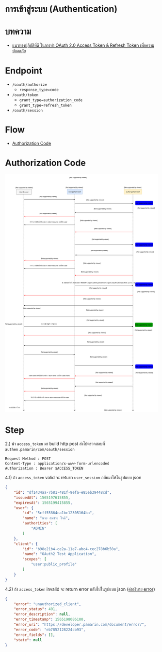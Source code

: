 # การเข้าสู่ระบบ (Authentication)

# บทความ
- [แนวทางปฏิบัติที่ดี ในการทำ OAuth 2.0 Access Token & Refresh Token เพื่อความปลอดภัย](https://medium.com/@jittagornp/best-practice-%E0%B9%83%E0%B8%99%E0%B8%81%E0%B8%B2%E0%B8%A3%E0%B8%97%E0%B8%B3-oauth2-access-token-refresh-token-457ae3bee4b7)

# Endpoint
- `/oauth/authorize`
   - `response_type=code`
- `/oauth/token`
   - `grant_type=authorization_code`
   - `grant_type=refresh_token`
- `/oauth/session`

# Flow
- [Authorization Code](#authorizationcode)

# Authorization Code
![authentication.svg](./authentication.svg)

# Step
  
2.) นำ `access_token` มา build http post 
ส่งไปตรวจสอบที่ `authen.pamarin/com/oauth/session`
```
Request Method : POST
Content-Type : application/x-www-form-urlencoded
Authorization : Bearer $ACCESS_TOKEN  
```
4.1) ถ้า `access_token` valid
จะ return `user_session` กลับมาให้ในรูปแบบ json
```json
{
    "id": "df1434aa-7b81-481f-9efa-e85eb39448cd",
    "issuedAt": 1565197615855,
    "expiresAt": 1565199415855,
    "user": {
        "id": "5cff55864ca1bc12305164ba",
        "name": "นาย สมชาย ใจดี",
        "authorities": [
            "ADMIN"
        ]
    },
    "client": {
        "id": "b98e21b4-ce2a-11e7-abc4-cec278b6b50a",
        "name": "OAuth2 Test Application",
        "scopes": [
            "user:public_profile"
        ]
    }
}
```
4.2) ถ้า `access_token` invalid
จะ return error กลับไปในรูปแบบ json ([คำอธิบาย error](./../error/)) 

```json
{
    "error": "unauthorized_client",
    "error_status": 401,
    "error_description": null,
    "error_timestamp": 1565198086100,
    "error_uri": "https://developer.pamarin.com/document/error/",
    "error_code": "eb7852128224cb93",
    "error_fields": [],
    "state": null
}
```
